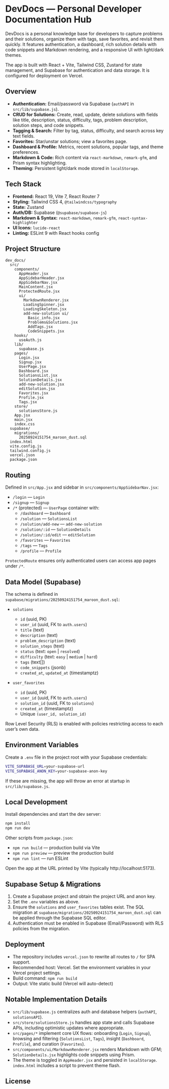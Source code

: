 # DevDocs — Personal Developer Documentation Hub

DevDocs is a personal knowledge base for developers to capture problems and their solutions, organize them with tags, save favorites, and revisit them quickly. It features authentication, a dashboard, rich solution details with code snippets and Markdown rendering, and a responsive UI with light/dark themes.

The app is built with React + Vite, Tailwind CSS, Zustand for state management, and Supabase for authentication and data storage. It is configured for deployment on Vercel.

## Overview

- **Authentication:** Email/password via Supabase (`authAPI` in `src/lib/supabase.js`).
- **CRUD for Solutions:** Create, read, update, delete solutions with fields like title, description, status, difficulty, tags, problem description, solution steps, and code snippets.
- **Tagging & Search:** Filter by tag, status, difficulty, and search across key text fields.
- **Favorites:** Star/unstar solutions; view a favorites page.
- **Dashboard & Profile:** Metrics, recent solutions, popular tags, and theme preferences.
- **Markdown & Code:** Rich content via `react-markdown`, `remark-gfm`, and Prism syntax highlighting.
- **Theming:** Persistent light/dark mode stored in `localStorage`.

## Tech Stack

- **Frontend:** React 19, Vite 7, React Router 7
- **Styling:** Tailwind CSS 4, `@tailwindcss/typography`
- **State:** Zustand
- **Auth/DB:** Supabase (`@supabase/supabase-js`)
- **Markdown & Syntax:** `react-markdown`, `remark-gfm`, `react-syntax-highlighter`
- **UI Icons:** `lucide-react`
- **Linting:** ESLint 9 with React hooks config

## Project Structure

```
dev_docs/
  src/
    components/
      AppHeader.jsx
      AppSidebarHeader.jsx
      AppSidebarNav.jsx
      MainContent.jsx
      ProtectedRoute.jsx
      ui/
        MarkdownRenderer.jsx
        LoadingSpinner.jsx
        LoadingSkeleton.jsx
        add-new-solution ui/
          Basic_info.jsx
          Problems&Solutions.jsx
          AddTags.jsx
          CodeSnippets.jsx
    hooks/
      useAuth.js
    lib/
      supabase.js
    pages/
      Login.jsx
      Signup.jsx
      UserPage.jsx
      Dashboard.jsx
      SolutionsList.jsx
      SolutionDetails.jsx
      add-new-solution.jsx
      editSolution.jsx
      Favorites.jsx
      Profile.jsx
      Tags.jsx
    store/
      solutionsStore.js
    App.jsx
    main.jsx
    index.css
  supabase/
    migrations/
      20250924151754_maroon_dust.sql
  index.html
  vite.config.js
  tailwind.config.js
  vercel.json
  package.json
```

## Routing

Defined in `src/App.jsx` and sidebar in `src/components/AppSidebarNav.jsx`:

- `/login` — `Login`
- `/signup` — `Signup`
- `/*` (protected) — `UserPage` container with:
  - `/dashboard` — `Dashboard`
  - `/solution` — `SolutionsList`
  - `/solution/add-new` — `add-new-solution`
  - `/solution/:id` — `SolutionDetails`
  - `/solution/:id/edit` — `editSolution`
  - `/favorites` — `Favorites`
  - `/tags` — `Tags`
  - `/profile` — `Profile`

`ProtectedRoute` ensures only authenticated users can access app pages under `/*`.

## Data Model (Supabase)

The schema is defined in `supabase/migrations/20250924151754_maroon_dust.sql`:

- `solutions`
  - `id` (uuid, PK)
  - `user_id` (uuid, FK to `auth.users`)
  - `title` (text)
  - `description` (text)
  - `problem_description` (text)
  - `solution_steps` (text)
  - `status` (text: `open` | `resolved`)
  - `difficulty` (text: `easy` | `medium` | `hard`)
  - `tags` (text[])
  - `code_snippets` (jsonb)
  - `created_at`, `updated_at` (timestamptz)

- `user_favorites`
  - `id` (uuid, PK)
  - `user_id` (uuid, FK to `auth.users`)
  - `solution_id` (uuid, FK to `solutions`)
  - `created_at` (timestamptz)
  - Unique `(user_id, solution_id)`

Row Level Security (RLS) is enabled with policies restricting access to each user’s own data.

## Environment Variables

Create a `.env` file in the project root with your Supabase credentials:

```bash
VITE_SUPABASE_URL=your-supabase-url
VITE_SUPABASE_ANON_KEY=your-supabase-anon-key
```

If these are missing, the app will throw an error at startup in `src/lib/supabase.js`.

## Local Development

Install dependencies and start the dev server:

```bash
npm install
npm run dev
```

Other scripts from `package.json`:

- `npm run build` — production build via Vite
- `npm run preview` — preview the production build
- `npm run lint` — run ESLint

Open the app at the URL printed by Vite (typically http://localhost:5173).

## Supabase Setup & Migrations

1. Create a Supabase project and obtain the project URL and anon key.
2. Set the `.env` variables as above.
3. Ensure the `solutions` and `user_favorites` tables exist. The SQL migration at `supabase/migrations/20250924151754_maroon_dust.sql` can be applied through the Supabase SQL editor.
4. Authentication must be enabled in Supabase (Email/Password) with RLS policies from the migration.

## Deployment

- The repository includes `vercel.json` to rewrite all routes to `/` for SPA support.
- Recommended host: Vercel. Set the environment variables in your Vercel project settings.
- Build command: `npm run build`
- Output: Vite static build (Vercel will auto-detect)

## Notable Implementation Details

- `src/lib/supabase.js` centralizes auth and database helpers (`authAPI`, `solutionsAPI`).
- `src/store/solutionsStore.js` handles app state and calls Supabase APIs, including optimistic updates where appropriate.
- `src/pages/*` implement core UX flows: onboarding (`Login`, `Signup`), browsing and filtering (`SolutionsList`, `Tags`), insight (`Dashboard`, `Profile`), and curation (`Favorites`).
- `src/components/ui/MarkdownRenderer.jsx` renders Markdown with GFM; `SolutionDetails.jsx` highlights code snippets using Prism.
- The theme is toggled in `AppHeader.jsx` and persisted in `localStorage`. `index.html` includes a script to prevent theme flash.

## License


